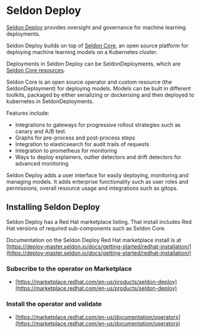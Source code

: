 # Seldon Deploy

[Seldon Deploy](https://deploy.seldon.io) provides oversight and governance for machine learning deployments.

Seldon Deploy builds on top of [Seldon Core](https://deploy.seldon.io/docs/about/), an open source platform for deploying machine learning models on a Kubernetes cluster.

Deployments in Seldon Deploy can be SeldonDeployments, which are [Seldon Core resources](https://docs.seldon.io/en/latest/).

Seldon Core is an open source operator and custom resource (the SeldonDeployment) for deploying models. Models can be built in different toolkits, packaged by either serializing or dockerising and then deployed to kubernetes in SeldonDeployments.

Features include:

* Integrations to gateways for progressive rollout strategies such as canary and A/B test.
* Graphs for pre-process and post-process steps
* Integration to elasticsearch for audit trails of requests
* Integration to prometheus for monitoring
* Ways to deploy explainers, outlier detectors and drift detectors for advanced monitoring

Seldon Deploy adds a user interface for easily deploying, monitoring and managing models. It adds enterprise functionality such as user roles and permissions, overall resource usage and integrations such as gitops.

## Installing Seldon Deploy

Seldon Deploy has a Red Hat marketplace listing. That install includes Red Hat versions of required sub-components such as Seldon Core.

Documentation on the Seldon Deploy Red Hat marketplace install is at [https://deploy-master.seldon.io/docs/getting-started/redhat-installation/](https://deploy-master.seldon.io/docs/getting-started/redhat-installation/)

### Subscribe to the operator on Marketplace
- [https://marketplace.redhat.com/en-us/products/seldon-deploy](https://marketplace.redhat.com/en-us/products/seldon-deploy)
### Install the operator and validate
- [https://marketplace.redhat.com/en-us/documentation/operators](https://marketplace.redhat.com/en-us/documentation/operators)
